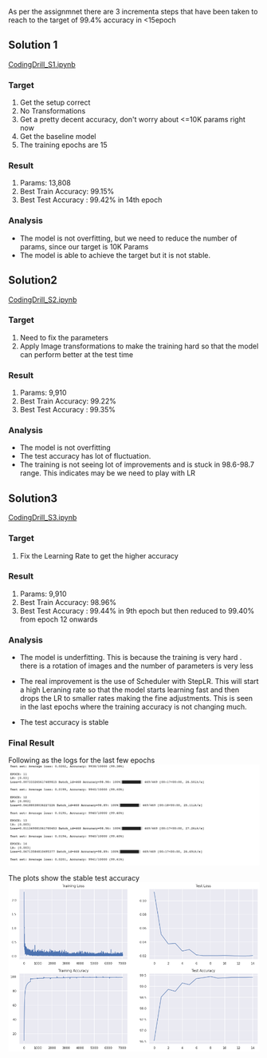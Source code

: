 
As per the assignmnet there are 3 incrementa steps that have been taken to reach to the target of 99.4% accuracy in <15epoch


## Solution 1
[CodingDrill_S1.ipynb](https://github.com/TSAI-EVA8/S4/blob/master/FormulaDerivations.ipynb)

### Target

1. Get the setup correct
2. No Transformations
3. Get a pretty decent accuracy, don't worry about <=10K params right now
4. Get the baseline model
5. The training epochs are 15


### Result
1. Params: 13,808
2. Best Train Accuracy: 99.15%
3. Best Test Accuracy : 99.42% in 14th epoch

### Analysis
* The model is not overfitting, but we need to reduce the number of params, since our target is 10K Params
* The model is able to achieve the target but it is not stable. 


## Solution2
[CodingDrill_S2.ipynb](https://github.com/TSAI-EVA8/S4/blob/master/FormulaDerivations.ipynb)


### Target

1. Need to fix the parameters
2. Apply Image transformations  to make the training hard so that the model can perform better at the test time


### Result
1. Params: 9,910
2. Best Train Accuracy: 99.22%
3. Best Test Accuracy : 99.35%

### Analysis
* The model is not overfitting
* The test accuracy has lot of fluctuation. 
* The training is not seeing lot of improvements and is stuck in 98.6-98.7 range. This indicates may be we need to play with LR


## Solution3
[CodingDrill_S3.ipynb](https://github.com/TSAI-EVA8/S4/blob/master/FormulaDerivations.ipynb)

### Target

1. Fix the Learning Rate to get the higher accuracy


### Result
1. Params: 9,910
2. Best Train Accuracy: 98.96%
3. Best Test Accuracy : 99.44% in 9th epoch but then reduced to 99.40% from epoch 12 onwards

### Analysis
* The model is underfitting. This is because the training is very hard . there is a rotation of images and the number of parameters is very less

* The real improvement is the use of Scheduler with StepLR. This will start a high Leraning rate so that the model starts learning fast and then drops the LR to smaller rates making the fine adjustments. This is seen in the last epochs where the training accuracy is not changing much.
* The test accuracy is stable

### Final Result

Following as the logs for the last few epochs
![alt text](images/log_s3.png "Title")






The plots show the stable test accuracy
![alt text](images/res_s3.png "Title")




